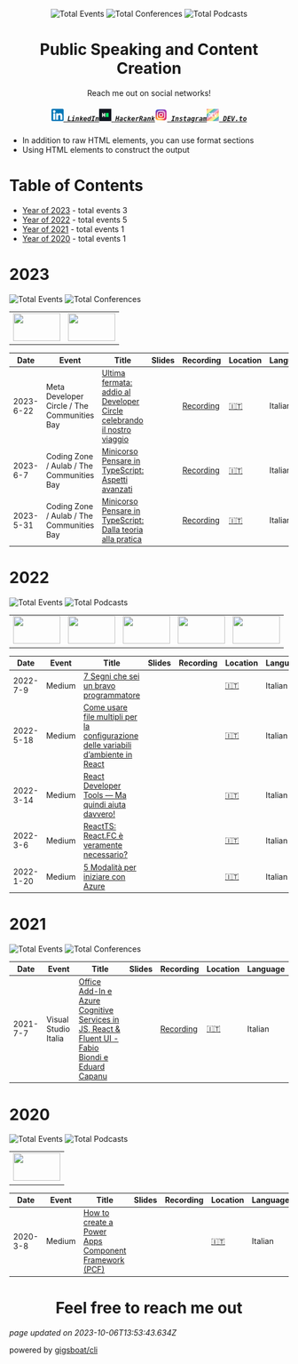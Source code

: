 <div align='center'><p><img src="https://img.shields.io/badge/total-10-blue?style=flat-square" alt="Total Events">  <img src="https://img.shields.io/badge/conferences-4-red?style=flat-square" alt="Total Conferences">   <img src="https://img.shields.io/badge/articles-6-green?style=flat-square" alt="Total Podcasts"> </p>
</div>
  <p align='center'><h1 align='center'>Public Speaking and Content Creation</h1>
<p align='center'>Reach me out on social networks! <h5 align='center'><code><a href='https://www.linkedin.com/in/eduardcapanu/' title='LinkedIn Profile'><img width='22' src='https://github.com/razxssd/razxssd/blob/main/Images/linkedin_logo.png'> LinkedIn</a></code><code><a href='https://www.hackerrank.com/capanueduard98' title='HackerRank Profile'><img width='22' src='https://github.com/razxssd/razxssd/blob/main/Images/hackerrank_logo.png'> HackerRank</a></code><code><a href='https://www.instagram.com/andrey_eddy/' title='Instagram Profile'><img width='22' src='https://github.com/razxssd/razxssd/blob/main/Images/instagram_logo.png'> Instagram</a></code><code><a href='https://dev.to/razxssd' title='DEV Profile'><img width='22' src='https://github.com/razxssd/razxssd/blob/main/Images/devto_logo.png'> DEV.to</a></code></h5></p>

 - In addition to raw HTML elements, you can use format sections
 - Using HTML elements to construct the output


# Table of Contents


 - [Year of 2023](#2023) - total events 3
 - [Year of 2022](#2022) - total events 5
 - [Year of 2021](#2021) - total events 1
 - [Year of 2020](#2020) - total events 1

# 2023


![Total Events](https://img.shields.io/badge/total-3-blue?style=flat-square)  ![Total Conferences](https://img.shields.io/badge/conferences-3-red?style=flat-square)    


<table>
  <tr>
    <td align="center"> <img src="https://thecmmbay.com/cache/covers_event/media/covers/2023-06-07_minicorso-pensare-in-typescript-aspetti-avanzati_kzn745wj8x1_ec028b99.jpg.webp" width="85" height="50" /> </td>
    <td align="center"> <img src="https://thecmmbay.com/cache/covers_event/media/covers/2023-05-31_minicorso-pensare-in-typescript-dalla-teoria-alla-pratica_9l0750wjqn2_a4008f96.jpg.webp" width="85" height="50" /> </td>
  </tr>
</table>


| Date | Event | Title | Slides | Recording | Location | Language |
| ---- | ----- | ----- | ------ | --------- | -------- | -------- |
| 2023-6-22 | Meta Developer Circle / The Communities Bay | [Ultima fermata: addio al Developer Circle celebrando il nostro viaggio](pages/2023/2023-05-22.md) |  | [Recording](https://www.youtube.com/watch?v=Eueg16h3gg4) | [🇮🇹](## "Italy") | Italian |
| 2023-6-7 | Coding Zone / Aulab / The Communities Bay | [Minicorso Pensare in TypeScript: Aspetti avanzati](pages/2023/2023-06-07.md) |  | [Recording](https://www.youtube.com/watch?v=AfK-LwK4B4k&t) | [🇮🇹](## "Italy") | Italian |
| 2023-5-31 | Coding Zone / Aulab / The Communities Bay | [Minicorso Pensare in TypeScript: Dalla teoria alla pratica](pages/2023/2023-05-31.md) |  | [Recording](https://www.youtube.com/watch?v=eORG5iDvXnM) | [🇮🇹](## "Italy") | Italian |


# 2022


![Total Events](https://img.shields.io/badge/total-5-blue?style=flat-square)     ![Total Podcasts](https://img.shields.io/badge/articles-5-green?style=flat-square) 


<table>
  <tr>
    <td align="center"> <img src="https://miro.medium.com/v2/resize:fit:828/format:webp/1*1I16qhzDK6ySlUKaQ-RPFA.png" width="85" height="50" /> </td>
    <td align="center"> <img src="https://miro.medium.com/v2/resize:fit:828/format:webp/1*VqhG3n1PuGUYVp_iV_679w.png" width="85" height="50" /> </td>
    <td align="center"> <img src="https://miro.medium.com/v2/resize:fit:828/1*RAT1gKveEkSFEnoV8XqowQ.gif" width="85" height="50" /> </td>
    <td align="center"> <img src="https://miro.medium.com/v2/resize:fit:828/format:webp/1*X8CusBrpklhbpMbMEHpKww.jpeg" width="85" height="50" /> </td>
    <td align="center"> <img src="https://miro.medium.com/v2/resize:fit:1100/format:webp/1*zXdLP6sfT073HrZaWMdY3A.png" width="85" height="50" /> </td>
  </tr>
</table>


| Date | Event | Title | Slides | Recording | Location | Language |
| ---- | ----- | ----- | ------ | --------- | -------- | -------- |
| 2022-7-9 | Medium | [7 Segni che sei un bravo programmatore](pages/2022/2022-07-09.md) |  |  | [🇮🇹](## "Italy") | Italian |
| 2022-5-18 | Medium | [Come usare file multipli per la configurazione delle variabili d’ambiente in React](pages/2022/2022-05-18.md) |  |  | [🇮🇹](## "Italy") | Italian |
| 2022-3-14 | Medium | [React Developer Tools — Ma quindi aiuta davvero!](pages/2022/2022-03-14.md) |  |  | [🇮🇹](## "Italy") | Italian |
| 2022-3-6 | Medium | [ReactTS: React.FC è veramente necessario?](pages/2022/2022-03-06.md) |  |  | [🇮🇹](## "Italy") | Italian |
| 2022-1-20 | Medium | [5 Modalità per iniziare con Azure](pages/2022/2022-01-20.md) |  |  | [🇮🇹](## "Italy") | Italian |


# 2021


![Total Events](https://img.shields.io/badge/total-1-blue?style=flat-square)  ![Total Conferences](https://img.shields.io/badge/conferences-1-red?style=flat-square)    




| Date | Event | Title | Slides | Recording | Location | Language |
| ---- | ----- | ----- | ------ | --------- | -------- | -------- |
| 2021-7-7 | Visual Studio Italia | [Office Add-In e Azure Cognitive Services in JS, React & Fluent UI - Fabio Biondi e Eduard Capanu](pages/2020/2020-07-07.md) |  | [Recording](https://www.youtube.com/watch?v=UFGy586Avec&t=688s) | [🇮🇹](## "Italy") | Italian |


# 2020


![Total Events](https://img.shields.io/badge/total-1-blue?style=flat-square)     ![Total Podcasts](https://img.shields.io/badge/articles-1-green?style=flat-square) 


<table>
  <tr>
    <td align="center"> <img src="https://miro.medium.com/v2/resize:fit:828/format:webp/1*hgLgeHhNVl3TUra1_CPoDA.jpeg" width="85" height="50" /> </td>
  </tr>
</table>


| Date | Event | Title | Slides | Recording | Location | Language |
| ---- | ----- | ----- | ------ | --------- | -------- | -------- |
| 2020-3-8 | Medium | [How to create a Power Apps Component Framework (PCF)](pages/2020/2020-03-08.md) |  |  | [🇮🇹](## "Italy") | Italian |



<p align='center'><h1 align='center'>Feel free to reach me out</h1>

*page updated on 2023-10-06T13:53:43.634Z*

powered by [gigsboat/cli](https://github.com/gigsboat/cli)
